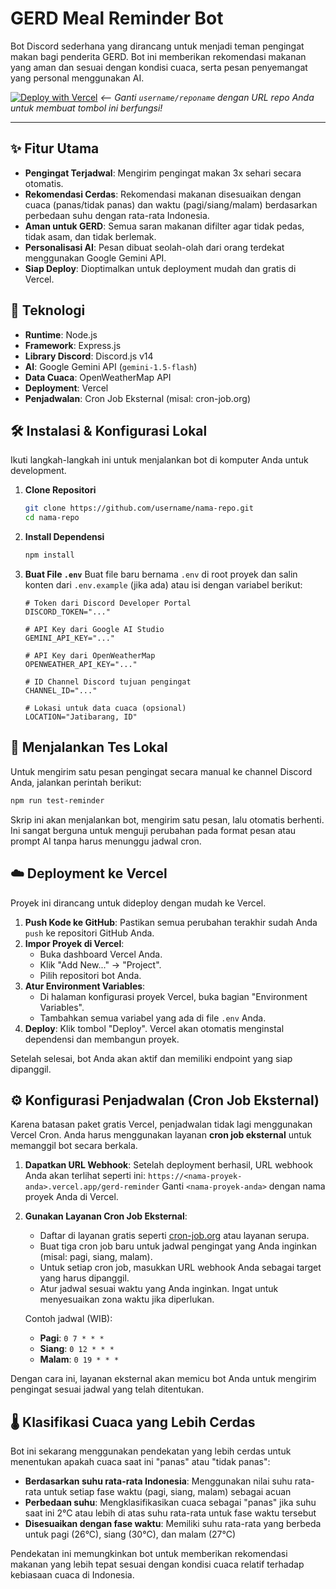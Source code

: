 # GERD Meal Reminder Bot

Bot Discord sederhana yang dirancang untuk menjadi teman pengingat makan bagi penderita GERD. Bot ini memberikan rekomendasi makanan yang aman dan sesuai dengan kondisi cuaca, serta pesan penyemangat yang personal menggunakan AI.

[![Deploy with Vercel](https://vercel.com/button)](https://vercel.com/new/clone?repository-url=https%3A%2F%2Fgithub.com%2Fusername%2Freponame) *<-- Ganti `username/reponame` dengan URL repo Anda untuk membuat tombol ini berfungsi!*

---

## ✨ Fitur Utama

- **Pengingat Terjadwal**: Mengirim pengingat makan 3x sehari secara otomatis.
- **Rekomendasi Cerdas**: Rekomendasi makanan disesuaikan dengan cuaca (panas/tidak panas) dan waktu (pagi/siang/malam) berdasarkan perbedaan suhu dengan rata-rata Indonesia.
- **Aman untuk GERD**: Semua saran makanan difilter agar tidak pedas, tidak asam, dan tidak berlemak.
- **Personalisasi AI**: Pesan dibuat seolah-olah dari orang terdekat menggunakan Google Gemini API.
- **Siap Deploy**: Dioptimalkan untuk deployment mudah dan gratis di Vercel.

## 🚀 Teknologi

- **Runtime**: Node.js
- **Framework**: Express.js
- **Library Discord**: Discord.js v14
- **AI**: Google Gemini API (`gemini-1.5-flash`)
- **Data Cuaca**: OpenWeatherMap API
- **Deployment**: Vercel
- **Penjadwalan**: Cron Job Eksternal (misal: cron-job.org)

## 🛠️ Instalasi & Konfigurasi Lokal

Ikuti langkah-langkah ini untuk menjalankan bot di komputer Anda untuk development.

1.  **Clone Repositori**
    ```bash
    git clone https://github.com/username/nama-repo.git
    cd nama-repo
    ```

2.  **Install Dependensi**
    ```bash
    npm install
    ```

3.  **Buat File `.env`**
    Buat file baru bernama `.env` di root proyek dan salin konten dari `.env.example` (jika ada) atau isi dengan variabel berikut:

    ```env
    # Token dari Discord Developer Portal
    DISCORD_TOKEN="..."

    # API Key dari Google AI Studio
    GEMINI_API_KEY="..."

    # API Key dari OpenWeatherMap
    OPENWEATHER_API_KEY="..."

    # ID Channel Discord tujuan pengingat
    CHANNEL_ID="..."

    # Lokasi untuk data cuaca (opsional)
    LOCATION="Jatibarang, ID"
    ```

## 🧪 Menjalankan Tes Lokal

Untuk mengirim satu pesan pengingat secara manual ke channel Discord Anda, jalankan perintah berikut:

```bash
npm run test-reminder
```

Skrip ini akan menjalankan bot, mengirim satu pesan, lalu otomatis berhenti. Ini sangat berguna untuk menguji perubahan pada format pesan atau prompt AI tanpa harus menunggu jadwal cron.

## ☁️ Deployment ke Vercel

Proyek ini dirancang untuk dideploy dengan mudah ke Vercel.

1.  **Push Kode ke GitHub**: Pastikan semua perubahan terakhir sudah Anda `push` ke repositori GitHub Anda.
2.  **Impor Proyek di Vercel**: 
    - Buka dashboard Vercel Anda.
    - Klik "Add New..." -> "Project".
    - Pilih repositori bot Anda.
3.  **Atur Environment Variables**: 
    - Di halaman konfigurasi proyek Vercel, buka bagian "Environment Variables".
    - Tambahkan semua variabel yang ada di file `.env` Anda.
4.  **Deploy**: Klik tombol "Deploy". Vercel akan otomatis menginstal dependensi dan membangun proyek.

Setelah selesai, bot Anda akan aktif dan memiliki endpoint yang siap dipanggil.

## ⚙️ Konfigurasi Penjadwalan (Cron Job Eksternal)

Karena batasan paket gratis Vercel, penjadwalan tidak lagi menggunakan Vercel Cron. Anda harus menggunakan layanan **cron job eksternal** untuk memanggil bot secara berkala.

1.  **Dapatkan URL Webhook**: Setelah deployment berhasil, URL webhook Anda akan terlihat seperti ini:
    `https://<nama-proyek-anda>.vercel.app/gerd-reminder`
    Ganti `<nama-proyek-anda>` dengan nama proyek Anda di Vercel.

2.  **Gunakan Layanan Cron Job Eksternal**:
    - Daftar di layanan gratis seperti [cron-job.org](https://cron-job.org/) atau layanan serupa.
    - Buat tiga cron job baru untuk jadwal pengingat yang Anda inginkan (misal: pagi, siang, malam).
    - Untuk setiap cron job, masukkan URL webhook Anda sebagai target yang harus dipanggil.
    - Atur jadwal sesuai waktu yang Anda inginkan. Ingat untuk menyesuaikan zona waktu jika diperlukan.

    Contoh jadwal (WIB):
    - **Pagi**: `0 7 * * *`
    - **Siang**: `0 12 * * *`
    - **Malam**: `0 19 * * *`

Dengan cara ini, layanan eksternal akan memicu bot Anda untuk mengirim pengingat sesuai jadwal yang telah ditentukan.

## 🌡️ Klasifikasi Cuaca yang Lebih Cerdas

Bot ini sekarang menggunakan pendekatan yang lebih cerdas untuk menentukan apakah cuaca saat ini "panas" atau "tidak panas":

- **Berdasarkan suhu rata-rata Indonesia**: Menggunakan nilai suhu rata-rata untuk setiap fase waktu (pagi, siang, malam) sebagai acuan
- **Perbedaan suhu**: Mengklasifikasikan cuaca sebagai "panas" jika suhu saat ini 2°C atau lebih di atas suhu rata-rata untuk fase waktu tersebut
- **Disesuaikan dengan fase waktu**: Memiliki suhu rata-rata yang berbeda untuk pagi (26°C), siang (30°C), dan malam (27°C)

Pendekatan ini memungkinkan bot untuk memberikan rekomendasi makanan yang lebih tepat sesuai dengan kondisi cuaca relatif terhadap kebiasaan cuaca di Indonesia.
